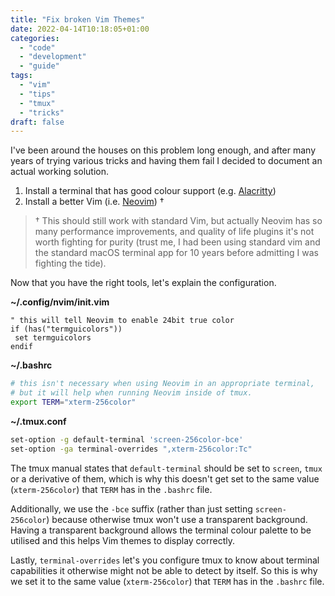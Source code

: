 ```yaml
---
title: "Fix broken Vim Themes"
date: 2022-04-14T10:18:05+01:00
categories:
  - "code"
  - "development"
  - "guide"
tags:
  - "vim"
  - "tips"
  - "tmux"
  - "tricks"
draft: false
---
```


I've been around the houses on this problem long enough, and after many years of trying various tricks and having them fail I decided to document an actual working solution.

1. Install a terminal that has good colour support (e.g. [Alacritty](https://alacritty.org/))
2. Install a better Vim (i.e. [Neovim](https://neovim.io)) †

> † This should still work with standard Vim, but actually Neovim has so many performance improvements, and quality of life plugins it's not worth fighting for purity (trust me, I had been using standard vim and the standard macOS terminal app for 10 years before admitting I was fighting the tide).

Now that you have the right tools, let's explain the configuration.

**~/.config/nvim/init.vim**

```viml
" this will tell Neovim to enable 24bit true color
if (has("termguicolors"))
 set termguicolors
endif
```

**~/.bashrc**

```bash
# this isn't necessary when using Neovim in an appropriate terminal, 
# but it will help when running Neovim inside of tmux.
export TERM="xterm-256color"
```

**~/.tmux.conf**

```bash
set-option -g default-terminal 'screen-256color-bce'
set-option -ga terminal-overrides ",xterm-256color:Tc"
```

The tmux manual states that `default-terminal` should be set to `screen`, `tmux` or a derivative of them, which is why this doesn't get set to the same value (`xterm-256color`) that `TERM` has in the `.bashrc` file.

Additionally, we use the `-bce` suffix (rather than just setting `screen-256color`) because otherwise tmux won't use a transparent background. Having a transparent background allows the terminal colour palette to be utilised and this helps Vim themes to display correctly.

Lastly, `terminal-overrides` let's you configure tmux to know about terminal capabilities it otherwise might not be able to detect by itself. So this is why we set it to the same value (`xterm-256color`) that `TERM` has in the `.bashrc` file.
